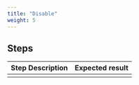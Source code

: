 ```yaml
---
title: "Disable"
weight: 5
---
```

## Steps
| Step Description | Expected result |
| ----- | ----- |
|  |  |
